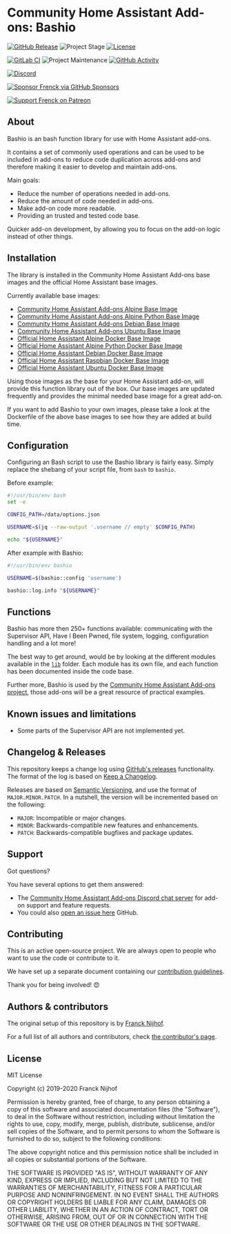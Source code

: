 # Community Home Assistant Add-ons: Bashio

[![GitHub Release][releases-shield]][releases]
![Project Stage][project-stage-shield]
[![License][license-shield]](LICENSE.md)

[![GitLab CI][gitlabci-shield]][gitlabci]
![Project Maintenance][maintenance-shield]
[![GitHub Activity][commits-shield]][commits]

[![Discord][discord-shield]][discord]

[![Sponsor Frenck via GitHub Sponsors][github-sponsors-shield]][github-sponsors]

[![Support Frenck on Patreon][patreon-shield]][patreon]

## About

Bashio is an bash function library for use with Home Assistant add-ons.

It contains a set of commonly used operations and can be used
to be included in add-ons to reduce code duplication across add-ons and
therefore making it easier to develop and maintain add-ons.

Main goals:

- Reduce the number of operations needed in add-ons.
- Reduce the amount of code needed in add-ons.
- Make add-on code more readable.
- Providing an trusted and tested code base.

Quicker add-on development, by allowing you to focus on the add-on logic
instead of other things.

## Installation

The library is installed in the Community Home Assistant Add-ons base images and
the official Home Assistant base images.

Currently available base images:

- [Community Home Assistant Add-ons Alpine Base Image][base-alpine]
- [Community Home Assistant Add-ons Alpine Python Base Image][base-alpine-python]
- [Community Home Assistant Add-ons Debian Base Image][base-debian]
- [Community Home Assistant Add-ons Ubuntu Base Image][base-ubuntu]
- [Official Home Assistant Alpine Docker Base Image][home-assistant-base]
- [Official Home Assistant Alpine Python Docker Base Image][home-assistant-base]
- [Official Home Assistant Debian Docker Base Image][home-assistant-base]
- [Official Home Assistant Raspbian Docker Base Image][home-assistant-base]
- [Official Home Assistant Ubuntu Docker Base Image][home-assistant-base]

Using those images as the base for your Home Assistant add-on, will provide this
function library out of the box. Our base images are updated frequently and
provides the minimal needed base image for a great add-on.

If you want to add Bashio to your own images, please take a look at the
Dockerfile of the above base images to see how they are added at build time.

## Configuration

Configuring an Bash script to use the Bashio library is fairly easy. Simply
replace the shebang of your script file, from `bash` to `bashio`.

Before example:

```bash
#!/usr/bin/env bash
set -e

CONFIG_PATH=/data/options.json

USERNAME=$(jq --raw-output '.username // empty' $CONFIG_PATH)

echo "${USERNAME}"
```

After example with Bashio:

```bash
#!/usr/bin/env bashio

USERNAME=$(bashio::config 'username')

bashio::log.info "${USERNAME}"
```

## Functions

Bashio has more then 250+ functions available: communicating with
the Supervisor API, Have I Been Pwned, file system, logging, configuration handling
and a lot more!

The best way to get around, would be by looking at the different modules
available in the [`lib`](lib) folder. Each module has its own file, and each
function has been documented inside the code base.

Further more, Bashio is used by the
[Community Home Assistant Add-ons project][repository], those add-ons will be
a great resource of practical examples.

## Known issues and limitations

- Some parts of the Supervisor API are not implemented yet.

## Changelog & Releases

This repository keeps a change log using [GitHub's releases][releases]
functionality. The format of the log is based on
[Keep a Changelog][keepchangelog].

Releases are based on [Semantic Versioning][semver], and use the format
of ``MAJOR.MINOR.PATCH``. In a nutshell, the version will be incremented
based on the following:

- ``MAJOR``: Incompatible or major changes.
- ``MINOR``: Backwards-compatible new features and enhancements.
- ``PATCH``: Backwards-compatible bugfixes and package updates.

## Support

Got questions?

You have several options to get them answered:

- The [Community Home Assistant Add-ons Discord chat server][discord] for add-on
  support and feature requests.
- You could also [open an issue here][issue] GitHub.

## Contributing

This is an active open-source project. We are always open to people who want to
use the code or contribute to it.

We have set up a separate document containing our
[contribution guidelines](CONTRIBUTING.md).

Thank you for being involved! :heart_eyes:

## Authors & contributors

The original setup of this repository is by [Franck Nijhof][frenck].

For a full list of all authors and contributors,
check [the contributor's page][contributors].

## License

MIT License

Copyright (c) 2019-2020 Franck Nijhof

Permission is hereby granted, free of charge, to any person obtaining a copy
of this software and associated documentation files (the "Software"), to deal
in the Software without restriction, including without limitation the rights
to use, copy, modify, merge, publish, distribute, sublicense, and/or sell
copies of the Software, and to permit persons to whom the Software is
furnished to do so, subject to the following conditions:

The above copyright notice and this permission notice shall be included in all
copies or substantial portions of the Software.

THE SOFTWARE IS PROVIDED "AS IS", WITHOUT WARRANTY OF ANY KIND, EXPRESS OR
IMPLIED, INCLUDING BUT NOT LIMITED TO THE WARRANTIES OF MERCHANTABILITY,
FITNESS FOR A PARTICULAR PURPOSE AND NONINFRINGEMENT. IN NO EVENT SHALL THE
AUTHORS OR COPYRIGHT HOLDERS BE LIABLE FOR ANY CLAIM, DAMAGES OR OTHER
LIABILITY, WHETHER IN AN ACTION OF CONTRACT, TORT OR OTHERWISE, ARISING FROM,
OUT OF OR IN CONNECTION WITH THE SOFTWARE OR THE USE OR OTHER DEALINGS IN THE
SOFTWARE.

[base-alpine-python]: https://github.com/hassio-addons/addon-base-python
[base-alpine]: https://github.com/hassio-addons/addon-base
[base-debian]: https://github.com/hassio-addons/addon-debian-base
[base-ubuntu]: https://github.com/hassio-addons/addon-ubuntu-base
[commits-shield]: https://img.shields.io/github/commit-activity/y/hassio-addons/bashio.svg
[commits]: https://github.com/hassio-addons/bashio/commits/master
[contributors]: https://github.com/hassio-addons/bashio/graphs/contributors
[discord-shield]: https://img.shields.io/discord/478094546522079232.svg
[discord]: https://discord.me/hassioaddons
[frenck]: https://github.com/frenck
[github-sponsors-shield]: https://frenck.dev/wp-content/uploads/2019/12/github_sponsor.png
[github-sponsors]: https://github.com/sponsors/frenck
[gitlabci-shield]: https://gitlab.com/hassio-addons/bashio/badges/master/pipeline.svg
[gitlabci]: https://gitlab.com/hassio-addons/bashio/pipelines
[home-assistant-base]: https://github.com/home-assistant/docker-base
[issue]: https://github.com/hassio-addons/bashio/issues
[keepchangelog]: http://keepachangelog.com/en/1.0.0/
[license-shield]: https://img.shields.io/github/license/hassio-addons/bashio.svg
[maintenance-shield]: https://img.shields.io/maintenance/yes/2020.svg
[patreon-shield]: https://frenck.dev/wp-content/uploads/2019/12/patreon.png
[patreon]: https://www.patreon.com/frenck
[project-stage-shield]: https://img.shields.io/badge/project%20stage-experimental-yellow.svg
[releases-shield]: https://img.shields.io/github/release/hassio-addons/bashio.svg
[releases]: https://github.com/hassio-addons/bashio/releases
[repository]: https://github.com/hassio-addons/repository
[semver]: http://semver.org/spec/v2.0.0.html
